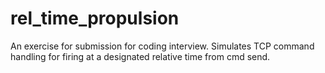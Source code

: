 # rel_time_propulsion
An exercise for submission for coding interview. Simulates TCP command handling for firing at a designated relative time from cmd send.

